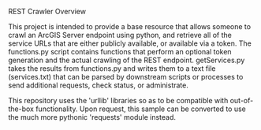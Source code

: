 REST Crawler Overview

This project is intended to provide a base resource that allows someone to crawl an ArcGIS Server endpoint using python, and retrieve all of the service URLs that are either publicly available, or available via a token. The functions.py script contains functions that perform an optional token generation and the actual crawling of the REST endpoint. getServices.py takes the results from functions.py and writes them to a text file (services.txt) that can be parsed by downstream scripts or processes to send additional requests, check status, or administrate.

This repository uses the 'urllib' libraries so as to be compatible with out-of-the-box functionality. Upon request, this sample can be converted to use the much more pythonic 'requests' module instead.